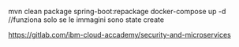 mvn clean package spring-boot:repackage
docker-compose up -d //funziona solo se le immagini sono state create

https://gitlab.com/ibm-cloud-accademy/security-and-microservices
